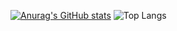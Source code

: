 [![Anurag's GitHub stats](https://github-readme-stats.vercel.app/api?username=JasperVandenberghen)](https://github.com/JasperVandenberghen/github-readme-stats)
![Top Langs](https://github-readme-stats.vercel.app/api/top-langs/?username=JasperVandenberghen)
